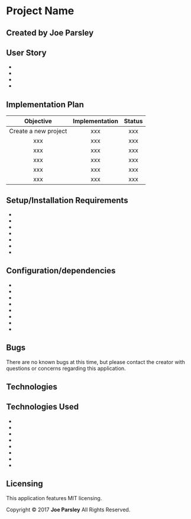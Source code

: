 # Project Name

## Created by Joe Parsley


## User Story

*
*
*
*

## Implementation Plan

| Objective | Implementation | Status |
|:-------------:|:-------------:|:-------------:|
| Create a new project | xxx | xxx |
| xxx | xxx | xxx |
| xxx | xxx | xxx |
| xxx | xxx | xxx |
| xxx | xxx | xxx |
| xxx | xxx | xxx |

## Setup/Installation Requirements

  *
  *
  *
  *
  *
  *
  *

##  Configuration/dependencies

  *
  *
  *
  *
  *
  *
  *
  *

## Bugs
There are no known bugs at this time, but please contact the creator with questions or concerns regarding this application.

## Technologies

## Technologies Used

  *
  *
  *
  *
  *
  *
  *
  *

## Licensing
This application features MIT licensing.

Copyright &copy; 2017 **Joe Parsley** All Rights Reserved.
